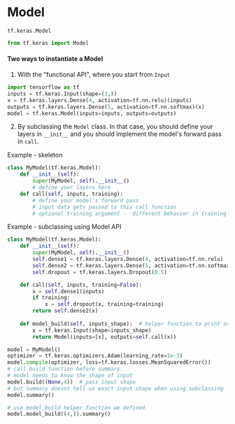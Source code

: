 # Model

```tf.keras.Model```

```python
from tf.keras import Model
```

#### Two ways to instantiate a Model


1. With the "functional API", where you start from ```Input```

``` python
import tensorflow as tf
inputs = tf.keras.Input(shape=(3,))
x = tf.keras.layers.Dense(4, activation=tf.nn.relu)(inputs)
outputs = tf.keras.layers.Dense(5, activation=tf.nn.softmax)(x)
model = tf.keras.Model(inputs=inputs, outputs=outputs)
```

2. By subclassing the ```Model``` class. In that case, you should define your layers in ```__init__``` and you should implement the model's forward pass in ```call```.

Example - skeleton 
``` python
class MyModel(tf.keras.Model):
    def __init__(self):
        super(MyModel, self).__init__()
        # define your layers here
    def call(self, inputs, training):
        # define your model's forward pass
        # input data gets passed to this call function
        # optional training argument -  different behavior in training and inference
```

Example - subclassing using Model API

``` python
class MyModel(tf.keras.Model):
    def __init__(self):
        super(MyModel, self).__init__()
        self.dense1 = tf.keras.layers.Dense(4, activation=tf.nn.relu)
        self.dense2 = tf.keras.layers.Dense(5, activation=tf.nn.softmax)
        self.dropout = tf.keras.layers.Dropout(0.5)

    def call(self, inputs, training=False):
        x = self.dense1(inputs)
        if training:
            x = self.dropout(x, training=training)
        return self.dense2(x)
    
    def model_build(self, inputs_shape):  # helper function to print summary
        x = tf.keras.Input(shape=inputs_shape)
        return Model(inputs=[x], outputs=self.call(x))

model = MyModel()
optimizer = tf.keras.optimizers.Adam(learning_rate=1e-3)
model.compile(optimizer, loss=tf.keras.losses.MeanSquaredError())
# call build function before summary.
# model needs to know the shape of input 
model.build((None,4))  # pass input shape
# but summary doesnt tell us exact input shape when using subclassing
model.summary()

# use model_build helper function we defined
model.model_build((4,)).summary()
```

``` python
```
``` python
```
``` python
```

